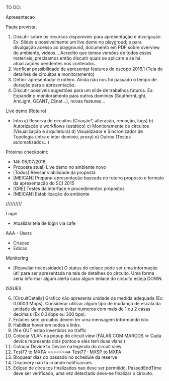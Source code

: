 TO DO:

Apresentacao

Pauta prevista:
1) Discutir sobre os recursos disponíveis para apresentação e divulgação. Ex: Slides e possivelmente um live demo no playgroud; e para divulgação acesso ao playground, documento em PDF sobre overview do ambiente, videos... Acredito que temos versões de todos esses materiais, precisamos então discutir quais se aplicam e se há atualizações pendentes nos conteúdos.
2) Verificar possibilidade de apresentar features do escopo 2016.1 (Tela de detalhes de circuitos e monitoramento)
3) Definir apresentador e roteiro. Ainda não nos foi passado o tempo de duração para a apresentação.
4) Discutir possíveis sugestões para um slide de trabalhos futuros. Ex: Expandir o monitoramento para outros domínios (SouthernLight, AmLight, GEANT, ESnet...), novas features...

Live demo (Roteiro)
- Intro
a) Reserva de circuitos (Criação*, alteração,  remoção, logs)
b) Autorização e workflows (estático)
c) Monitoramente de circuitos (Visualização e arquitetura)
d) Visualizador e Sincronizador de Topologia (intra e inter dominio, proxy)
e) Outros (Testes automatizados...)

Próximo checkpoint:
- 14h 05/07/2016
- Proposta atual) Live demo no ambiente novo
- [Todos] Revisar viabilidade da proposta
- [MEICAN] Preparar apresentação baseada no roteiro proposto e formato da apresentação do SCI 2015
- [GRE] Testes da interface e procedimentos propostos
- [MEICAN] Estabilização do ambiente

//////////

Login

- Atualizar tela de login via cafe

AAA - Users

- Criacao
- Edicao

Monitoring

- [Reavaliar necessidade] O status do enlace pode ser uma informação útil para ser apresentada na tela de detalhes do circuito. Uma forma seria informar algum alerta caso algum enlace do circuito esteja DOWN.

ISSUES

6) [CircuitDetails] Grafico não apresenta unidade de medida adequada (Ex: 0.0003 Mbps). Considerar utilizar algum tipo de mudança de escala da unidade de medida para evitar numeros com mais de 1 ou 2 casas decimais (Ex 0.3Kbps ou 300 bps).
7) Enlaces sem circuitos devem ter uma mensagem informando isto.
8) Habilitar hover em nodes e links. 
10) IN e OUT estao invertidos no traffic
11) Colocar VLAN na popup de circuit view (FALAR COM MARCOS => Cada device representa dois pontos e eles tem duas vlans.)
12) Colocar Device to Device na legenda do circuit view
15) Test77 to MXPA ========>  Test77 : MXSP to MXPA
16) Bloquear dias do passado no schedule da reserve
17) Discovery nao ta criando notificacoes.
18) Ediçao de circuitos finalizados nao deve ser permitido. PassedEndTime deve ser verificado, uma vez detectado deve-se finalizar o circuito.

